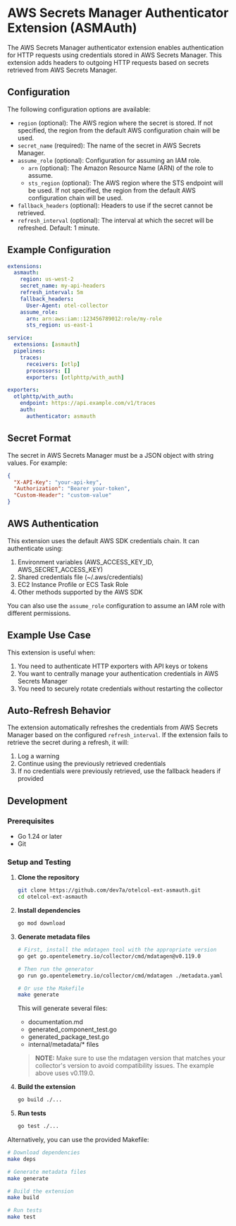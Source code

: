 # AWS Secrets Manager Authenticator Extension (ASMAuth)

The AWS Secrets Manager authenticator extension enables authentication for HTTP requests using credentials stored in AWS Secrets Manager. This extension adds headers to outgoing HTTP requests based on secrets retrieved from AWS Secrets Manager.

## Configuration

The following configuration options are available:

- `region` (optional): The AWS region where the secret is stored. If not specified, the region from the default AWS configuration chain will be used.
- `secret_name` (required): The name of the secret in AWS Secrets Manager.
- `assume_role` (optional): Configuration for assuming an IAM role.
  - `arn` (optional): The Amazon Resource Name (ARN) of the role to assume.
  - `sts_region` (optional): The AWS region where the STS endpoint will be used. If not specified, the region from the default AWS configuration chain will be used.
- `fallback_headers` (optional): Headers to use if the secret cannot be retrieved.
- `refresh_interval` (optional): The interval at which the secret will be refreshed. Default: 1 minute.

## Example Configuration

```yaml
extensions:
  asmauth:
    region: us-west-2
    secret_name: my-api-headers
    refresh_interval: 5m
    fallback_headers:
      User-Agent: otel-collector
    assume_role:
      arn: arn:aws:iam::123456789012:role/my-role
      sts_region: us-east-1

service:
  extensions: [asmauth]
  pipelines:
    traces:
      receivers: [otlp]
      processors: []
      exporters: [otlphttp/with_auth]

exporters:
  otlphttp/with_auth:
    endpoint: https://api.example.com/v1/traces
    auth:
      authenticator: asmauth
```

## Secret Format

The secret in AWS Secrets Manager must be a JSON object with string values. For example:

```json
{
  "X-API-Key": "your-api-key",
  "Authorization": "Bearer your-token",
  "Custom-Header": "custom-value"
}
```

## AWS Authentication

This extension uses the default AWS SDK credentials chain. It can authenticate using:

1. Environment variables (AWS_ACCESS_KEY_ID, AWS_SECRET_ACCESS_KEY)
2. Shared credentials file (~/.aws/credentials)
3. EC2 Instance Profile or ECS Task Role
4. Other methods supported by the AWS SDK

You can also use the `assume_role` configuration to assume an IAM role with different permissions.

## Example Use Case

This extension is useful when:

1. You need to authenticate HTTP exporters with API keys or tokens
2. You want to centrally manage your authentication credentials in AWS Secrets Manager
3. You need to securely rotate credentials without restarting the collector

## Auto-Refresh Behavior

The extension automatically refreshes the credentials from AWS Secrets Manager based on the configured `refresh_interval`. If the extension fails to retrieve the secret during a refresh, it will:

1. Log a warning
2. Continue using the previously retrieved credentials
3. If no credentials were previously retrieved, use the fallback headers if provided

## Development

### Prerequisites

- Go 1.24 or later
- Git

### Setup and Testing

1. **Clone the repository**
   ```bash
   git clone https://github.com/dev7a/otelcol-ext-asmauth.git
   cd otelcol-ext-asmauth
   ```

2. **Install dependencies**
   ```bash
   go mod download
   ```

3. **Generate metadata files**
   ```bash
   # First, install the mdatagen tool with the appropriate version
   go get go.opentelemetry.io/collector/cmd/mdatagen@v0.119.0
   
   # Then run the generator
   go run go.opentelemetry.io/collector/cmd/mdatagen ./metadata.yaml
   
   # Or use the Makefile
   make generate
   ```
   
   This will generate several files:
   - documentation.md
   - generated_component_test.go
   - generated_package_test.go
   - internal/metadata/* files
   
   > **NOTE:** Make sure to use the mdatagen version that matches your collector's version to avoid compatibility issues. The example above uses v0.119.0.

4. **Build the extension**
   ```bash
   go build ./...
   ```

5. **Run tests**
   ```bash
   go test ./...
   ```

Alternatively, you can use the provided Makefile:
```bash
# Download dependencies
make deps

# Generate metadata files
make generate

# Build the extension
make build

# Run tests
make test
```
